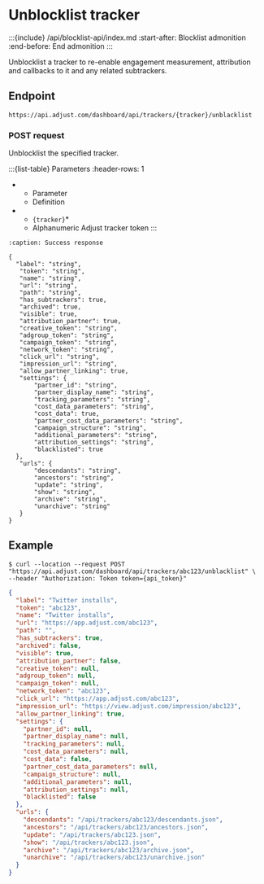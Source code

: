 # Unblocklist tracker

:::{include} /api/blocklist-api/index.md
:start-after: Blocklist admonition
:end-before: End admonition
:::

Unblocklist a tracker to re-enable engagement measurement, attribution and callbacks to it and any related subtrackers.

## Endpoint

```text
https://api.adjust.com/dashboard/api/trackers/{tracker}/unblacklist
```

### POST request

Unblocklist the specified tracker.

:::{list-table} Parameters
:header-rows: 1

* - Parameter
   - Definition
* - `{tracker}`*
   - Alphanumeric Adjust tracker token
:::

```{code-block} json
:caption: Success response

{
  "label": "string",
   "token": "string",
   "name": "string",
   "url": "string",
   "path": "string",
   "has_subtrackers": true,
   "archived": true,
   "visible": true,
   "attribution_partner": true,
   "creative_token": "string",
   "adgroup_token": "string",
   "campaign_token": "string",
   "network_token": "string",
   "click_url": "string",
   "impression_url": "string",
   "allow_partner_linking": true,
   "settings": {
       "partner_id": "string",
       "partner_display_name": "string",
       "tracking_parameters": "string",
       "cost_data_parameters": "string",
       "cost_data": true,
       "partner_cost_data_parameters": "string",
       "campaign_structure": "string",
       "additional_parameters": "string",
       "attribution_settings": "string",
       "blacklisted": true
  },
   "urls": {
       "descendants": "string",
       "ancestors": "string",
       "update": "string",
       "show": "string",
       "archive": "string",
       "unarchive": "string"
   }
}
```

## Example

```console
$ curl --location --request POST "https://api.adjust.com/dashboard/api/trackers/abc123/unblacklist" \
--header "Authorization: Token token={api_token}"
```

```json
{
  "label": "Twitter installs",
  "token": "abc123",
  "name": "Twitter installs",
  "url": "https://app.adjust.com/abc123",
  "path": "",
  "has_subtrackers": true,
  "archived": false,
  "visible": true,
  "attribution_partner": false,
  "creative_token": null,
  "adgroup_token": null,
  "campaign_token": null,
  "network_token": "abc123",
  "click_url": "https://app.adjust.com/abc123",
  "impression_url": "https://view.adjust.com/impression/abc123",
  "allow_partner_linking": true,
  "settings": {
    "partner_id": null,
    "partner_display_name": null,
    "tracking_parameters": null,
    "cost_data_parameters": null,
    "cost_data": false,
    "partner_cost_data_parameters": null,
    "campaign_structure": null,
    "additional_parameters": null,
    "attribution_settings": null,
    "blacklisted": false
  },
  "urls": {
    "descendants": "/api/trackers/abc123/descendants.json",
    "ancestors": "/api/trackers/abc123/ancestors.json",
    "update": "/api/trackers/abc123.json",
    "show": "/api/trackers/abc123.json",
    "archive": "/api/trackers/abc123/archive.json",
    "unarchive": "/api/trackers/abc123/unarchive.json"
  }
}
```
